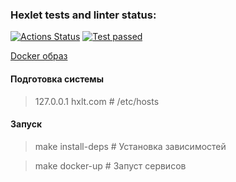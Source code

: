 ### Hexlet tests and linter status:
[![Actions Status](https://github.com/lov3catch/devops-for-programmers-project-lvl1/workflows/hexlet-check/badge.svg)](https://github.com/lov3catch/devops-for-programmers-project-lvl1/actions)
[![Test passed](https://github.com/lov3catch/devops-for-programmers-project-lvl1/workflows/ci/badge.svg)](https://github.com/lov3catch/devops-for-programmers-project-lvl1/actions)

[Docker образ](https://hub.docker.com/r/lov3catch/hxlt-project)

#### Подготовка системы
> 127.0.0.1 hxlt.com # /etc/hosts

#### Запуск
> make install-deps # Установка зависимостей

> make docker-up    # Запуст сервисов